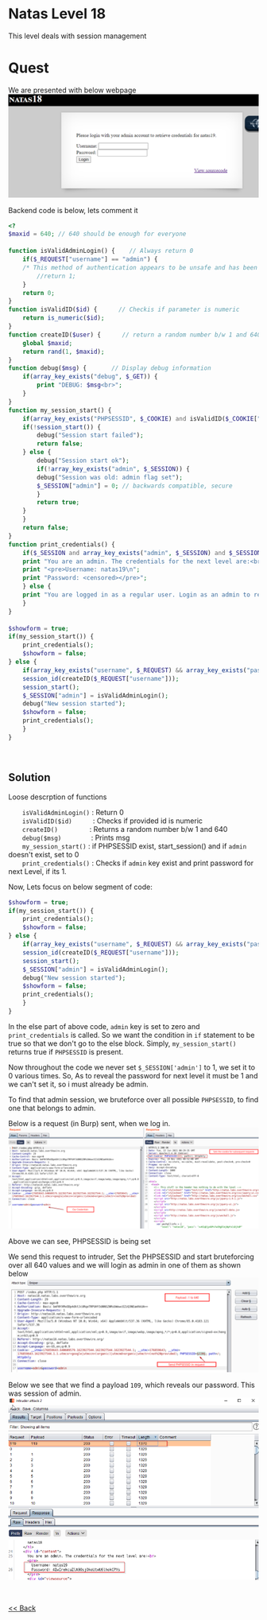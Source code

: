 # Natas Level 18
This level deals with session management

# Quest
We are presented with below webpage
![](./images/Level18.png)

Backend code is below, lets comment it
```php
<?
$maxid = 640; // 640 should be enough for everyone

function isValidAdminLogin() {    // Always return 0
    if($_REQUEST["username"] == "admin") {
    /* This method of authentication appears to be unsafe and has been disabled for now. */
        //return 1;
    }
    return 0;
}
function isValidID($id) {      // Checkis if parameter is numeric
    return is_numeric($id);
}
function createID($user) {      // return a random number b/w 1 and 640
    global $maxid;
    return rand(1, $maxid);
}
function debug($msg) {       // Display debug information
    if(array_key_exists("debug", $_GET)) {
        print "DEBUG: $msg<br>";
    }
}
function my_session_start() {
    if(array_key_exists("PHPSESSID", $_COOKIE) and isValidID($_COOKIE["PHPSESSID"])) {
    if(!session_start()) {
        debug("Session start failed");
        return false;
    } else {
        debug("Session start ok");
        if(!array_key_exists("admin", $_SESSION)) {
        debug("Session was old: admin flag set");
        $_SESSION["admin"] = 0; // backwards compatible, secure
        }
        return true;
    }
    }
    return false;
}
function print_credentials() { 
    if($_SESSION and array_key_exists("admin", $_SESSION) and $_SESSION["admin"] == 1) {
    print "You are an admin. The credentials for the next level are:<br>";
    print "<pre>Username: natas19\n";
    print "Password: <censored></pre>";
    } else {
    print "You are logged in as a regular user. Login as an admin to retrieve credentials for natas19.";
    }
}

$showform = true;
if(my_session_start()) {
    print_credentials();
    $showform = false;
} else {
    if(array_key_exists("username", $_REQUEST) && array_key_exists("password", $_REQUEST)) {
    session_id(createID($_REQUEST["username"]));
    session_start();
    $_SESSION["admin"] = isValidAdminLogin();
    debug("New session started");
    $showform = false;
    print_credentials();
    }
} 
```

<br/>

## Solution
Loose descrption of functions<br/>

  `isValidAdminLogin()` : Return 0<br/>
  `isValidID($id)`   : Checks if provided id is numeric<br/>
  `createID()`      : Returns a random number b/w 1 and 640<br/>
  `debug($msg)`     : Prints msg<br/>
  `my_session_start()` : if PHPSESSID exist, start_session() and if `admin` doesn't exist, set to 0<br/>
  `print_credentials()` : Checks if `admin` key exist and print password for next Level, if its 1.<br/>


Now, Lets focus on below segment of code:
```php
$showform = true;
if(my_session_start()) {
    print_credentials();
    $showform = false;
} else {
    if(array_key_exists("username", $_REQUEST) && array_key_exists("password", $_REQUEST)) {
    session_id(createID($_REQUEST["username"]));
    session_start();
    $_SESSION["admin"] = isValidAdminLogin();
    debug("New session started");
    $showform = false;
    print_credentials();
    }
} 
```
In the else part of above code, `admin` key is set to zero and `print_credentials` is called. So we want the condition in `if` statement to be true so that we don't go to the else block.
Simply, `my_session_start()` returns true if `PHPSESSID` is present.

Now throughout the code we never set `$_SESSION['admin']` to 1, we set it to 0 various times. So, As to reveal the password for next level
it must be 1 and we can't set it, so i must already be admin.

To find that admin session, we bruteforce over all possible `PHPSESSID`, to find one that belongs to admin.

Below is a request (in Burp) sent, when we log in.
![](./images/Level18_solution.png)

Above we can see, PHPSESSID is being set

We send this request to intruder, Set the PHPSESSID and start bruteforcing over all 640 values and we will login as admin in one of them as shown below
![](./images/Level18.1_solution.png)

Below we see that we find a payload `109`, which reveals our password. This was session of admin.
![](./images/Level18.2_solution.png)

<br/>

[<< Back](https://grey-fish.github.io/Natas/index.html)

